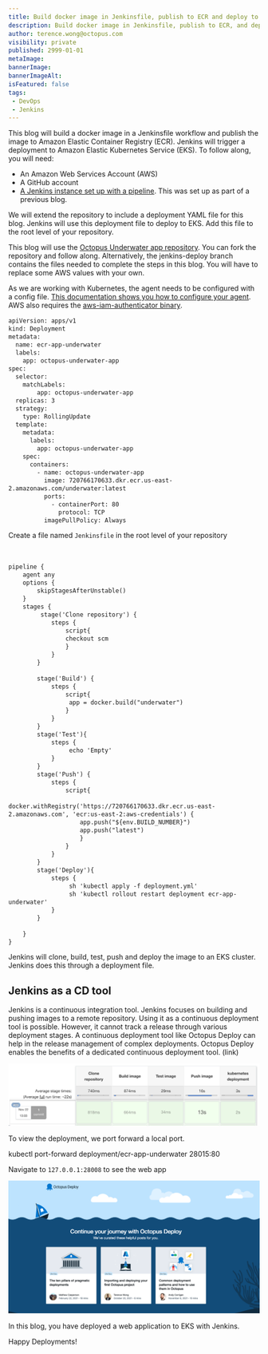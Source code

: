 ```yaml
---
title: Build docker image in Jenkinsfile, publish to ECR and deploy to EKS
description: Build docker image in Jenkinsfile, publish to ECR, and deploy to EKS
author: terence.wong@octopus.com
visibility: private
published: 2999-01-01
metaImage: 
bannerImage: 
bannerImageAlt: 
isFeatured: false
tags:
 - DevOps
 - Jenkins
---
```


This blog will build a docker image in a Jenkinsfile workflow and publish the image to Amazon Elastic Container Registry (ECR). Jenkins will trigger a deployment to Amazon Elastic Kubernetes Service (EKS). To follow along, you will need:

- An Amazon Web Services Account (AWS)
- A GitHub account
- [A Jenkins instance set up with a pipeline](https://github.com/OctopusDeploy/blog/blob/2022-q1/blog/2022-q1/jenkins-docker-ecr/index.md). This was set up as part of a previous blog.

We will extend the repository to include a deployment YAML file for this blog. Jenkins will use this deployment file to deploy to EKS. Add this file to the root level of your repository.

This blog will use the [Octopus Underwater app repository](https://github.com/terence-octo/octopus-underwater-app). You can fork the repository and follow along. Alternatively, the jenkins-deploy branch contains the files needed to complete the steps in this blog. You will have to replace some AWS values with your own.

As we are working with Kubernetes, the agent needs to be configured with a config file. [This documentation shows you how to configure your agent](https://awscli.amazonaws.com/v2/documentation/api/latest/reference/eks/update-kubeconfig.html). AWS also requires the [aws-iam-authenticator binary](https://docs.aws.amazon.com/eks/latest/userguide/install-aws-iam-authenticator.html).

```
apiVersion: apps/v1
kind: Deployment
metadata:
  name: ecr-app-underwater
  labels:
    app: octopus-underwater-app
spec:
  selector:
    matchLabels:
        app: octopus-underwater-app
  replicas: 3
  strategy:
    type: RollingUpdate
  template:
    metadata:
      labels:
        app: octopus-underwater-app
    spec:
      containers:
        - name: octopus-underwater-app
          image: 720766170633.dkr.ecr.us-east-2.amazonaws.com/underwater:latest
          ports:
            - containerPort: 80
              protocol: TCP
          imagePullPolicy: Always

```

Create a file named `Jenkinsfile` in the root level of your repository

```


pipeline {
    agent any
    options {
        skipStagesAfterUnstable()
    }
    stages {
         stage('Clone repository') { 
            steps { 
                script{
                checkout scm
                }
            }
        }
        
        stage('Build') { 
            steps { 
                script{
                 app = docker.build("underwater")
                }
            }
        }
        stage('Test'){
            steps {
                 echo 'Empty'
            }
        }
        stage('Push') {
            steps {
                script{
                        docker.withRegistry('https://720766170633.dkr.ecr.us-east-2.amazonaws.com', 'ecr:us-east-2:aws-credentials') {
                    app.push("${env.BUILD_NUMBER}")
                    app.push("latest")
                    }
                }
            }
        }
        stage('Deploy'){
            steps {
                 sh 'kubectl apply -f deployment.yml'
                 sh 'kubectl rollout restart deployment ecr-app-underwater'
            }
        }
        
    }
}

```
Jenkins will clone, build, test, push and deploy the image to an EKS cluster. Jenkins does this through a deployment file.

## Jenkins as a CD tool

Jenkins is a continuous integration tool. Jenkins focuses on building and pushing images to a remote repository. Using it as a continuous deployment tool is possible. However, it cannot track a release through various deployment stages. A  continuous deployment tool like Octopus Deploy can help in the release management of complex deployments. Octopus Deploy enables the benefits of a dedicated continuous deployment tool. (link)

![Jenkins Success](jenkins-success.png)

To view the deployment, we port forward a local port.

 kubectl port-forward deployment/ecr-app-underwater  28015:80
 
Navigate to `127.0.0.1:28008` to see the web app

![Octopus Underwater App](octopus-underwater-app.png)

In this blog, you have deployed a web application to EKS with Jenkins.

Happy Deployments!
